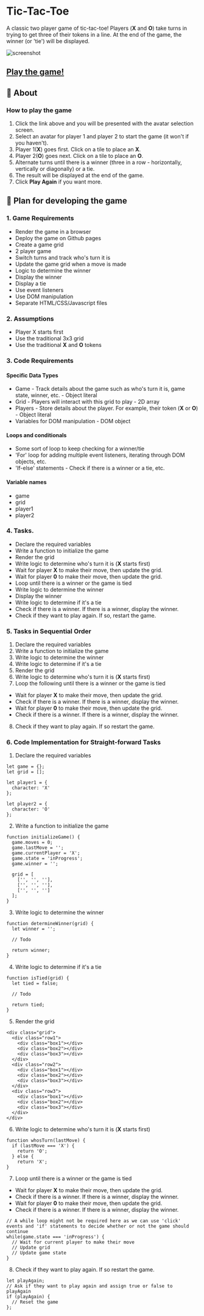 # Tic-Tac-Toe
A classic two player game of tic-tac-toe! Players (**X** and **O**) take turns in trying to get three of their tokens in a line. At the end of the game, the winner (or 'tie') will be displayed.

![screenshot](https://github.com/sakalmon/tic-tac-toe/blob/main/tic-tac-toe.png)

## [Play the game!](https://sakalmon.github.io/tic-tac-toe/)

## :mag_right: About
### How to play the game
1. Click the link above and you will be presented with the avatar selection screen.
2. Select an avatar for player 1 and player 2 to start the game (it won't if you haven't).
3. Player 1(**X**) goes first. Click on a tile to place an **X**.
3. Player 2(**O**) goes next. Click on a tile to place an **O**.
4. Alternate turns until there is a winner (three in a row - horizontally, vertically or diagonally) or a tie.
5. The result will be displayed at the end of the game.
6. Click **Play Again** if you want more.

## :blue_book: Plan for developing the game

### 1. Game Requirements
* Render the game in a browser
* Deploy the game on Github pages
* Create a game grid
* 2 player game
* Switch turns and track who's turn it is
* Update the game grid when a move is made
* Logic to determine the winner
* Display the winner
* Display a tie
* Use event listeners
* Use DOM manipulation
* Separate HTML/CSS/Javascript files

### 2. Assumptions
* Player X starts first
* Use the traditional 3x3 grid
* Use the traditional **X** and **O** tokens

### 3. Code Requirements
#### Specific Data Types
* Game - Track details about the game such as who's turn it is, game state, winner, etc. - Object literal
* Grid - Players will interact with this grid to play - 2D array
* Players - Store details about the player. For example, their token (**X** or **O**) - Object literal
* Variables for DOM manipulation - DOM object

#### Loops and conditionals
* Some sort of loop to keep checking for a winner/tie
* 'For' loop for adding multiple event listeners, iterating through DOM objects, etc.
* 'If-else' statements - Check if there is a winner or a tie, etc.

#### Variable names
* game
* grid
* player1
* player2

### 4. Tasks.
* Declare the required variables
* Write a function to initialize the game
* Render the grid
* Write logic to determine who's turn it is (**X** starts first)
* Wait for player **X** to make their move, then update the grid.
* Wait for player **0** to make their move, then update the grid.
* Loop until there is a winner or the game is tied
* Write logic to determine the winner
* Display the winner
* Write logic to determine if it's a tie
* Check if there is a winner. If there is a winner, display the winner.
* Check if they want to play again. If so, restart the game.

### 5. Tasks in Sequential Order
1. Declare the required variables
2. Write a function to initialize the game
3. Write logic to determine the winner
4. Write logic to determine if it's a tie
5. Render the grid
6. Write logic to determine who's turn it is (**X** starts first)
7. Loop the following until there is a winner or the game is tied
* Wait for player **X** to make their move, then update the grid.
* Check if there is a winner. If there is a winner, display the winner.
* Wait for player **0** to make their move, then update the grid.
* Check if there is a winner. If there is a winner, display the winner.

8. Check if they want to play again. If so restart the game.
 
### 6. Code Implementation for Straight-forward Tasks
1. Declare the required variables
```
let game = {};
let grid = [];

let player1 = {
  character: 'X'
};

let player2 = {
  character: 'O'
};
```
2. Write a function to initialize the game
```
function initializeGame() {
  game.moves = 0;
  game.lastMove = '';
  game.currentPlayer = 'X';
  game.state = 'inProgress';
  game.winner = '';
  
  grid = [
    ['', '', ''],
    ['', '', ''],
    ['', '', '']
  ];
}
```
3. Write logic to determine the winner
```
function determineWinner(grid) {
  let winner = '';
  
  // Todo
  
  return winner;
}
```
4. Write logic to determine if it's a tie
```
function isTied(grid) {
  let tied = false;
  
  // Todo
  
  return tied;
}
```
5. Render the grid
```
<div class="grid">
  <div class="row1">
    <div class="box1"></div>
    <div class="box2"></div>
    <div class="box3"></div>    
  </div>
  <div class="row2">
    <div class="box1"></div>
    <div class="box2"></div>
    <div class="box3"></div>   
  </div>
  <div class="row3">
    <div class="box1"></div>
    <div class="box2"></div>
    <div class="box3"></div>   
  </div>
</div>
```
6. Write logic to determine who's turn it is (**X** starts first)
```
function whosTurn(lastMove) {
  if (lastMove === 'X') {
    return 'O';
  } else {
    return 'X';
}
```
7. Loop until there is a winner or the game is tied
* Wait for player **X** to make their move, then update the grid.
* Check if there is a winner. If there is a winner, display the winner.
* Wait for player **0** to make their move, then update the grid.
* Check if there is a winner. If there is a winner, display the winner.
```
// A while loop might not be required here as we can use 'click' events and 'if' statements to decide whether or not the game should continue
while(game.state === 'inProgress') {
  // Wait for current player to make their move
  // Update grid
  // Update game state
}
```
8. Check if they want to play again. If so restart the game.
```
let playAgain;
// Ask if they want to play again and assign true or false to playAgain
if (playAgain) {
  // Reset the game
};
```
